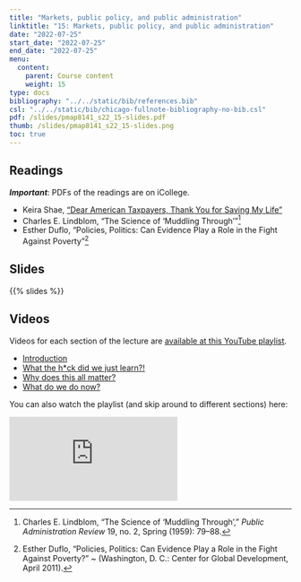 ```yaml
---
title: "Markets, public policy, and public administration"
linktitle: "15: Markets, public policy, and public administration"
date: "2022-07-25"
start_date: "2022-07-25"
end_date: "2022-07-25"
menu:
  content:
    parent: Course content
    weight: 15
type: docs
bibliography: "../../static/bib/references.bib"
csl: "../../static/bib/chicago-fullnote-bibliography-no-bib.csl"
pdf: /slides/pmap8141_s22_15-slides.pdf
thumb: /slides/pmap8141_s22_15-slides.png
toc: true
---
```


## Readings

***Important***: PDFs of the readings are on iCollege.

-   <i class="fas fa-external-link-square-alt"></i> Keira Shae, [“Dear American Taxpayers, Thank You for Saving My Life”](https://bycommonconsent.com/2018/07/04/dear-american-taxpayers-thank-you-for-saving-my-life/)
-   <i class="far fa-file-pdf"></i> Charles E. Lindblom, “The Science of ‘Muddling Through’”[^1]
-   <i class="far fa-file-pdf"></i> Esther Duflo, “Policies, Politics: Can Evidence Play a Role in the Fight Against Poverty”[^2]

## Slides

{{% slides %}}

## Videos

Videos for each section of the lecture are [available at this YouTube playlist](https://www.youtube.com/playlist?list=PLS6tnpTr39sFgMq7J0DiyZWtFwzl8iakh).

-   [Introduction](https://www.youtube.com/watch?v=pbGmmAyN3XQ&list=PLS6tnpTr39sFgMq7J0DiyZWtFwzl8iakh)
-   [What the h\*ck did we just learn?!](https://www.youtube.com/watch?v=VUYNRevXA6E&list=PLS6tnpTr39sFgMq7J0DiyZWtFwzl8iakh)
-   [Why does this all matter?](https://www.youtube.com/watch?v=VUkIh30nwGI&list=PLS6tnpTr39sFgMq7J0DiyZWtFwzl8iakh)
-   [What do we do now?](https://www.youtube.com/watch?v=mOEq6HWfJoY&list=PLS6tnpTr39sFgMq7J0DiyZWtFwzl8iakh)

You can also watch the playlist (and skip around to different sections) here:

<div class="embed-responsive embed-responsive-16by9">

<iframe class="embed-responsive-item" src="https://www.youtube.com/embed/playlist?list=PLS6tnpTr39sFgMq7J0DiyZWtFwzl8iakh" frameborder="0" allow="accelerometer; autoplay; encrypted-media; gyroscope; picture-in-picture" allowfullscreen>
</iframe>

</div>

[^1]: Charles E. Lindblom, “The Science of ‘Muddling Through’,” *Public Administration Review* 19, no. 2, Spring (1959): 79–88.

[^2]: Esther Duflo, “Policies, Politics: Can Evidence Play a Role in the Fight Against Poverty?” \~ (Washington, D. C.: Center for Global Development, April 2011).
